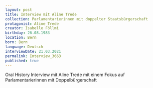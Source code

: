 ```yaml
---
layout: post
title: Interview mit Aline Trede
collection: Parlamentarierinnen mit doppelter Staatsbürgerschaft
protagonist: Aline Trede
creator: Isabelle Föllmi
birthday: 26.08.1983
location: Bern
born: Bern
language: Deutsch
interviewDate: 21.03.2021
permalink: Interview_3663
published: true
---
```

Oral History Interview mit Aline Trede mit einem Fokus auf Parlamentarierinnen mit Doppelbürgerschaft